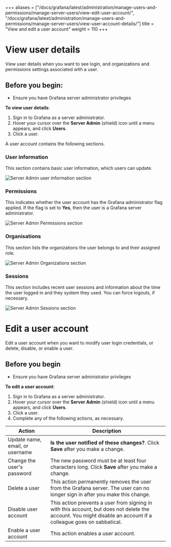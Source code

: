 +++
aliases = ["/docs/grafana/latest/administration/manage-users-and-permissions/manage-server-users/view-edit-user-account/", "/docs/grafana/latest/administration/manage-users-and-permissions/manage-server-users/view-user-account-details/"]
title = "View and edit a user account"
weight = 110
+++

# View user details

View user details when you want to see login, and organizations and permissions settings associated with a user.

## Before you begin:

- Ensure you have Grafana server administrator privileges

**To view user details**:

1. Sign in to Grafana as a server administrator.
1. Hover your cursor over the **Server Admin** (shield) icon until a menu appears, and click **Users**.
1. Click a user.

A user account contains the following sections.

### User information

This section contains basic user information, which users can update.

![Server Admin user information section](/static/img/docs/manage-users/server-admin-user-information-7-3.png)

### Permissions

This indicates whether the user account has the Grafana administrator flag applied. If the flag is set to **Yes**, then the user is a Grafana server administrator.

![Server Admin Permissions section](/static/img/docs/manage-users/server-admin-permissions-7-3.png)

### Organisations

This section lists the organizations the user belongs to and their assigned role.

![Server Admin Organizations section](/static/img/docs/manage-users/server-admin-organisations-7-3.png)

### Sessions

This section includes recent user sessions and information about the time the user logged in and they system they used. You can force logouts, if necessary.

![Server Admin Sessions section](/static/img/docs/manage-users/server-admin-sessions-7-3.png)

# Edit a user account

Edit a user account when you want to modify user login credentials, or delete, disable, or enable a user.

## Before you begin

- Ensure you have Grafana server administrator privileges

**To edit a user account**:

1. Sign in to Grafana as a server administrator.
1. Hover your cursor over the **Server Admin** (shield) icon until a menu appears, and click **Users**.
1. Click a user.
1. Complete any of the following actions, as necessary.

| Action                          | Description                                                                                                                                                     |
| ------------------------------- | --------------------------------------------------------------------------------------------------------------------------------------------------------------- |
| Update name, email, or username | **Is the user notified of these changes?**. Click **Save** after you make a change.                                                                             |
| Change the user's password      | The new password must be at least four characters long. Click **Save** after you make a change.                                                                 |
| Delete a user                   | This action permanently removes the user from the Grafana server. The user can no longer sign in after you make this change.                                    |
| Disable user account            | This action prevents a user from signing in with this account, but does not delete the account. You might disable an account if a colleague goes on sabbatical. |
| Enable a user account           | This action enables a user account.                                                                                                                             |
